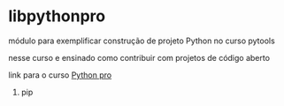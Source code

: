 # libpythonpro
módulo para exemplificar construção de projeto Python no curso pytools

nesse curso e ensinado como contribuir com projetos de código aberto

link para o  curso [Python pro](https://plataforma.dev.pro.br)
1. pip 